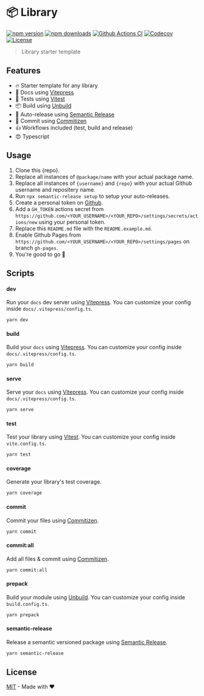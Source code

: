 # 📦 Library

[![npm version][npm-version-src]][npm-version-href]
[![npm downloads][npm-downloads-src]][npm-downloads-href]
[![Github Actions CI][github-actions-ci-src]][github-actions-ci-href]
[![Codecov][codecov-src]][codecov-href]
[![License][license-src]][license-href]

> Library starter template

## Features

- 🔥 Starter template for any library
- 🎉 Docs using [Vitepress](https://vitepress.vuejs.org/)
- 🚦 Tests using [Vitest](https://vitest.dev/)
- 📦 Build using [Unbuild](https://github.com/unjs/unbuild)
- 🚀 Auto-release using [Semantic Release](https://github.com/semantic-release/semantic-release)
- 📝 Commit using [Commitizen](https://github.com/commitizen/cz-cli)
- 👍 Workflows included (test, build and release)
- 😍 Typescript

## Usage

1. Clone this {repo}.
2. Replace all instances of `@package/name` with your actual package name.
3. Replace all instances of `{username}` and `{repo}` with your actual Github username and repositery name.
4. Run `npx semantic-release setup` to setup your auto-releases.
5. Create a personal token on [Github](https://github.com/settings/tokens/new).
6. Add a `GH_TOKEN` actions secret from `https://github.com/<YOUR_USERNAME>/<YOUR_REPO>/settings/secrets/actions/new` using your personal token.
7. Replace this `README.md` file with the `README.example.md`.
8. Enable Github Pages from `https://github.com/<YOUR_USERNAME>/<YOUR_REPO>/settings/pages` on branch `gh-pages`.
9. You're good to go 🎉

## Scripts

#### dev

Run your `docs` dev server using [Vitepress](https://vitepress.vuejs.org). You can customize your config inside `docs/.vitepress/config.ts`.

```bash
yarn dev
```

#### build

Build your `docs` using [Vitepress](https://vitepress.vuejs.org). You can customize your config inside `docs/.vitepress/config.ts`.

```bash
yarn build
```

#### serve

Serve your `docs` using [Vitepress](https://vitepress.vuejs.org). You can customize your config inside `docs/.vitepress/config.ts`.

```bash
yarn serve
```

#### test

Test your library using [Vitest](https://vitest.dev/). You can customize your config inside `vite.config.ts`.

```bash
yarn test
```

#### coverage

Generate your library's test coverage.

```bash
yarn coverage
```

#### commit

Commit your files using [Commitizen](https://github.com/commitizen/cz-cli).

```bash
yarn commit
```

#### commit:all

Add all files & commit using [Commitizen](https://github.com/commitizen/cz-cli).

```bash
yarn commit:all
```

#### prepack

Build your module using [Unbuild](https://github.com/unjs/unbuild). You can customize your config inside `build.config.ts`.

```bash
yarn prepack
```

#### semantic-release

Release a semantic versioned package using [Semantic Release](https://github.com/semantic-release/semantic-release).

```bash
yarn semantic-release
```

## License

[MIT](./LICENSE) - Made with ❤️

<!-- Badges -->

[npm-version-src]: https://img.shields.io/npm/v/@yassilah/library-starter/latest.svg
[npm-version-href]: https://npmjs.com/package/@yassilah/library-starter
[npm-downloads-src]: https://img.shields.io/npm/dm/@yassilah/library-starter.svg
[npm-downloads-href]: https://npmjs.com/package/@yassilah/library-starter
[github-actions-ci-src]: https://github.com/yassilah/library-starter/actions/workflows/ci.yml/badge.svg
[github-actions-ci-href]: https://github.com/yassilah/library-starter/actions?query=workflow@ci
[codecov-src]: https://img.shields.io/codecov/c/github/yassilah/library-starter.svg
[codecov-href]: https://codecov.io/gh/yassilah/library-starter
[license-src]: https://img.shields.io/npm/l/@yassilah/library-starter.svg
[license-href]: https://npmjs.com/package/@yassilah/library-starter
